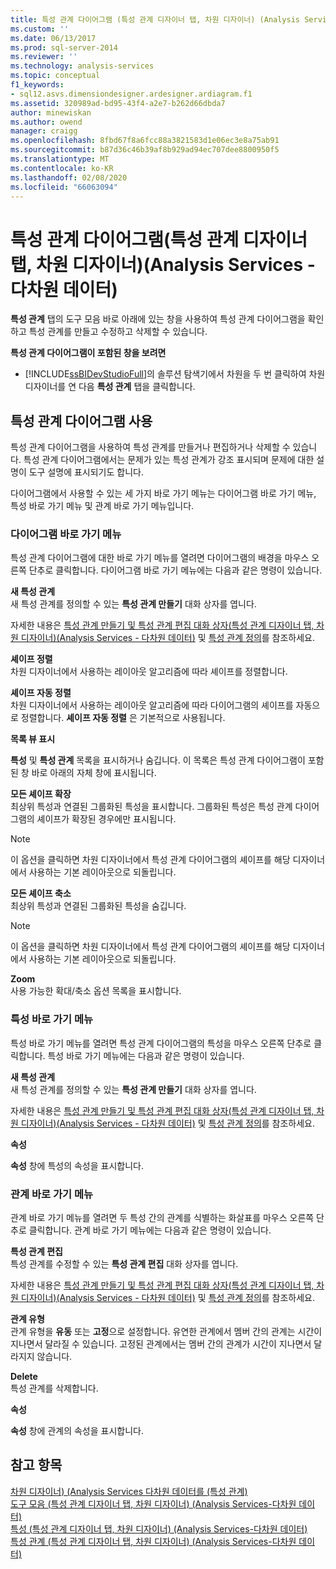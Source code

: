 ```yaml
---
title: 특성 관계 다이어그램 (특성 관계 디자이너 탭, 차원 디자이너) (Analysis Services 다차원 데이터) | Microsoft Docs
ms.custom: ''
ms.date: 06/13/2017
ms.prod: sql-server-2014
ms.reviewer: ''
ms.technology: analysis-services
ms.topic: conceptual
f1_keywords:
- sql12.asvs.dimensiondesigner.ardesigner.ardiagram.f1
ms.assetid: 320989ad-bd95-43f4-a2e7-b262d66dbda7
author: minewiskan
ms.author: owend
manager: craigg
ms.openlocfilehash: 8fbd67f8a6fcc88a3821583d1e06ec3e8a75ab91
ms.sourcegitcommit: b87d36c46b39af8b929ad94ec707dee8800950f5
ms.translationtype: MT
ms.contentlocale: ko-KR
ms.lasthandoff: 02/08/2020
ms.locfileid: "66063094"
---
```

# <a name="attribute-relationship-diagram-attribute-relationship-designer-tab-dimension-designer-analysis-services---multidimensional-data"></a>특성 관계 다이어그램(특성 관계 디자이너 탭, 차원 디자이너)(Analysis Services - 다차원 데이터)
  
  **특성 관계** 탭의 도구 모음 바로 아래에 있는 창을 사용하여 특성 관계 다이어그램을 확인하고 특성 관계를 만들고 수정하고 삭제할 수 있습니다.  
  
 **특성 관계 다이어그램이 포함된 창을 보려면**  
  
-   
  [!INCLUDE[ssBIDevStudioFull](../includes/ssbidevstudiofull-md.md)]의 솔루션 탐색기에서 차원을 두 번 클릭하여 차원 디자이너를 연 다음 **특성 관계** 탭을 클릭합니다.  
  
## <a name="using-the-attribute-relationship-diagram"></a>특성 관계 다이어그램 사용  
 특성 관계 다이어그램을 사용하여 특성 관계를 만들거나 편집하거나 삭제할 수 있습니다. 특성 관계 다이어그램에서는 문제가 있는 특성 관계가 강조 표시되며 문제에 대한 설명이 도구 설명에 표시되기도 합니다.  
  
 다이어그램에서 사용할 수 있는 세 가지 바로 가기 메뉴는 다이어그램 바로 가기 메뉴, 특성 바로 가기 메뉴 및 관계 바로 가기 메뉴입니다.  
  
### <a name="diagram-shortcut-menu"></a>다이어그램 바로 가기 메뉴  
 특성 관계 다이어그램에 대한 바로 가기 메뉴를 열려면 다이어그램의 배경을 마우스 오른쪽 단추로 클릭합니다. 다이어그램 바로 가기 메뉴에는 다음과 같은 명령이 있습니다.  
  
 **새 특성 관계**  
 새 특성 관계를 정의할 수 있는 **특성 관계 만들기** 대화 상자를 엽니다.  
  
 자세한 내용은 [특성 관계 만들기 및 특성 관계 편집 대화 상자&#40;특성 관계 디자이너 탭, 차원 디자이너&#41;&#40;Analysis Services - 다차원 데이터&#41;](create-edit-attribute-relationships-dialog-boxes-analysis-services-multidimensional-data.md) 및 [특성 관계 정의](multidimensional-models/attribute-relationships-define.md)를 참조하세요.  
  
 **셰이프 정렬**  
 차원 디자이너에서 사용하는 레이아웃 알고리즘에 따라 셰이프를 정렬합니다.  
  
 **셰이프 자동 정렬**  
 차원 디자이너에서 사용하는 레이아웃 알고리즘에 따라 다이어그램의 셰이프를 자동으로 정렬합니다. 
  **셰이프 자동 정렬** 은 기본적으로 사용됩니다.  
  
 **목록 뷰 표시**  
 
  **특성** 및 **특성 관계** 목록을 표시하거나 숨깁니다. 이 목록은 특성 관계 다이어그램이 포함된 창 바로 아래의 자체 창에 표시됩니다.  
  
 **모든 셰이프 확장**  
 최상위 특성과 연결된 그룹화된 특성을 표시합니다. 그룹화된 특성은 특성 관계 다이어그램의 셰이프가 확장된 경우에만 표시됩니다.  
  
> [!NOTE]  
>  이 옵션을 클릭하면 차원 디자이너에서 특성 관계 다이어그램의 셰이프를 해당 디자이너에서 사용하는 기본 레이아웃으로 되돌립니다.  
  
 **모든 셰이프 축소**  
 최상위 특성과 연결된 그룹화된 특성을 숨깁니다.  
  
> [!NOTE]  
>  이 옵션을 클릭하면 차원 디자이너에서 특성 관계 다이어그램의 셰이프를 해당 디자이너에서 사용하는 기본 레이아웃으로 되돌립니다.  
  
 **Zoom**  
 사용 가능한 확대/축소 옵션 목록을 표시합니다.  
  
### <a name="attribute-shortcut-menu"></a>특성 바로 가기 메뉴  
 특성 바로 가기 메뉴를 열려면 특성 관계 다이어그램의 특성을 마우스 오른쪽 단추로 클릭합니다. 특성 바로 가기 메뉴에는 다음과 같은 명령이 있습니다.  
  
 **새 특성 관계**  
 새 특성 관계를 정의할 수 있는 **특성 관계 만들기** 대화 상자를 엽니다.  
  
 자세한 내용은 [특성 관계 만들기 및 특성 관계 편집 대화 상자&#40;특성 관계 디자이너 탭, 차원 디자이너&#41;&#40;Analysis Services - 다차원 데이터&#41;](create-edit-attribute-relationships-dialog-boxes-analysis-services-multidimensional-data.md) 및 [특성 관계 정의](multidimensional-models/attribute-relationships-define.md)를 참조하세요.  
  
 **속성**  
 
  **속성** 창에 특성의 속성을 표시합니다.  
  
### <a name="relationship-shortcut-menu"></a>관계 바로 가기 메뉴  
 관계 바로 가기 메뉴를 열려면 두 특성 간의 관계를 식별하는 화살표를 마우스 오른쪽 단추로 클릭합니다. 관계 바로 가기 메뉴에는 다음과 같은 명령이 있습니다.  
  
 **특성 관계 편집**  
 특성 관계를 수정할 수 있는 **특성 관계 편집** 대화 상자를 엽니다.  
  
 자세한 내용은 [특성 관계 만들기 및 특성 관계 편집 대화 상자&#40;특성 관계 디자이너 탭, 차원 디자이너&#41;&#40;Analysis Services - 다차원 데이터&#41;](create-edit-attribute-relationships-dialog-boxes-analysis-services-multidimensional-data.md) 및 [특성 관계 정의](multidimensional-models/attribute-relationships-define.md)를 참조하세요.  
  
 **관계 유형**  
 관계 유형을 **유동** 또는 **고정**으로 설정합니다. 유연한 관계에서 멤버 간의 관계는 시간이 지나면서 달라질 수 있습니다. 고정된 관계에서는 멤버 간의 관계가 시간이 지나면서 달라지지 않습니다.  
  
 **Delete**  
 특성 관계를 삭제합니다.  
  
 **속성**  
 
  **속성** 창에 관계의 속성을 표시합니다.  
  
## <a name="see-also"></a>참고 항목  
 [차원 디자이너&#41; &#40;Analysis Services 다차원 데이터를 &#40;특성 관계&#41;](attribute-relationships-dimension-designer-analysis-services-multidimensional-data.md)   
 [도구 모음 &#40;특성 관계 디자이너 탭, 차원 디자이너&#41; &#40;Analysis Services-다차원 데이터&#41;](toolbar-attribute-relationship-dimension-designer-analysis-services-multidimensional-data.md)   
 [특성 &#40;특성 관계 디자이너 탭, 차원 디자이너&#41; &#40;Analysis Services-다차원 데이터&#41;](attributes-designer-tab-dimension-designer-analysis-services-multidimensional-data.md)   
 [특성 관계 &#40;특성 관계 디자이너 탭, 차원 디자이너&#41; &#40;Analysis Services-다차원 데이터&#41;](attribute-relationships-designer-tab-dimension-designer-analysis-services-multidimensional-data.md)  
  
  
